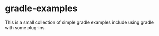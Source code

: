 # gradle-examples
This is a small collection of simple gradle examples include using gradle with some plug-ins.
